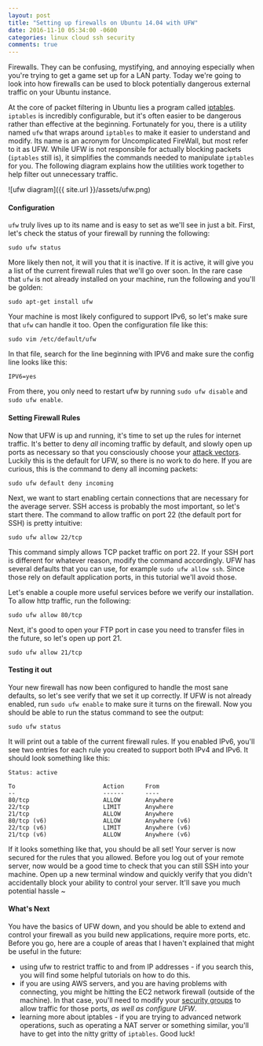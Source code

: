```yaml
---
layout: post
title: "Setting up firewalls on Ubuntu 14.04 with UFW"
date: 2016-11-10 05:34:00 -0600
categories: linux cloud ssh security
comments: true
---
```


Firewalls. They can be confusing, mystifying, and annoying especially when you're trying
to get a game set up for a LAN party. Today we're going to look into how
firewalls can be used to block potentially dangerous external traffic on your
Ubuntu instance.

At the core of packet filtering in Ubuntu lies a program called
[iptables][iptable]. `iptables` is incredibly configurable, but it's often
easier to be dangerous rather than effective at the beginning. Fortunately
for you, there is a utility named `ufw` that wraps around `iptables` to make it
easier to understand and modify. Its name is an acronym for Uncomplicated
FireWall, but most refer to it as UFW. While UFW is not responsible for actually
blocking packets (`iptables` still is), it simplifies the commands needed to
manipulate `iptables` for you. The following diagram explains how the utilities
work together to help filter out unnecessary traffic.


![ufw diagram]({{ site.url }}/assets/ufw.png)

#### Configuration
`ufw` truly lives up to its name and is easy to set as we'll see in
just a bit. First, let's check the status of your firewall by running the
following:

`sudo ufw status`

More likely then not, it will you that it is inactive. If it is active, it will
give you a list of the current firewall rules that we'll go over soon. In the
rare case that `ufw` is not already installed on your machine, run the
following and you'll be golden:

`sudo apt-get install ufw`

Your machine is most likely configured to support IPv6, so let's make sure that
`ufw` can handle it too. Open the configuration file like this: 

`sudo vim /etc/default/ufw`

In that file, search for the line beginning with IPV6 and make sure the config
line looks like this:

`IPV6=yes`

From there, you only need to restart ufw by running `sudo ufw disable` and
`sudo ufw enable`.

#### Setting Firewall Rules
Now that UFW is up and running, it's time to set up the rules for internet
traffic. It's better to deny _all_ incoming traffic by default, and slowly open up ports
as necessary so that you consciously choose your [attack vectors][attack].
Luckily this is the default for UFW, so there is no work to do here. If you are
curious, this is the command to deny all incoming packets:

`sudo ufw default deny incoming`

Next, we want to start enabling certain connections that are necessary for the
average server. SSH access is probably the most important, so let's start
there. The command to allow traffic on port 22 (the default port for SSH) is
pretty intuitive:

`sudo ufw allow 22/tcp`

This command simply allows TCP packet traffic on port 22. If your SSH port is
different for whatever reason, modify the command accordingly. UFW has several
defaults that you can use, for example `sudo ufw allow ssh`. Since those rely
on default application ports, in this tutorial we'll avoid those.

Let's enable a couple more useful services before we verify our installation.
To allow http traffic, run the following:

`sudo ufw allow 80/tcp`

Next, it's good to open your FTP port in case you need to transfer files in the
future, so let's open up port 21.

`sudo ufw allow 21/tcp`

#### Testing it out

Your new firewall has now been configured to handle the most sane defaults, so
let's see verify that we set it up correctly. If UFW is not already enabled,
run `sudo ufw enable` to make sure it turns on the firewall. Now you should be
able to run the status command to see the output:

`sudo ufw status`

It will print out a table of the current firewall rules. If you enabled IPv6,
you'll see two entries for each rule you created to support both IPv4 and IPv6.
It should look something like this:

```
Status: active

To                         Action      From
--                         ------      ----
80/tcp                     ALLOW       Anywhere
22/tcp                     LIMIT       Anywhere
21/tcp                     ALLOW       Anywhere
80/tcp (v6)                ALLOW       Anywhere (v6)
22/tcp (v6)                LIMIT       Anywhere (v6)
21/tcp (v6)                ALLOW       Anywhere (v6)
```

If it looks something like that, you should be all set! Your server is now
secured for the rules that you allowed. Before you log out of your remote
server, now would be a good time to check that you can still SSH into your
machine. Open up a new terminal window and quickly verify that you didn't
accidentally block your ability to control your server. It'll save you much
potential hassle ~

#### What's Next

You have the basics of UFW down, and you should be able to extend and control
your firewall as you build new applications, require more ports, etc. Before
you go, here are a couple of areas that I haven't explained that might be
useful in the future:

- using ufw to restrict traffic to and from IP addresses - if you search this,
  you will find some helpful tutorials on how to do this.
- if you are using AWS servers, and you are having problems with connecting,
  you might be hitting the EC2 network firewall (outside of the machine). In
  that case, you'll need to modify your [security groups][sgs] to allow traffic
  for those ports, _as well as configure UFW_.
- learning more about iptables - if you are trying to advanced network
  operations, such as operating a NAT server or something similar, you'll have
  to get into the nitty gritty of `iptables`. Good luck!


[iptable]: https://en.wikipedia.org/wiki/Iptables
[attack]: http://searchsecurity.techtarget.com/definition/attack-vector
[sgs]: http://docs.aws.amazon.com/AWSEC2/latest/UserGuide/using-network-security.html
